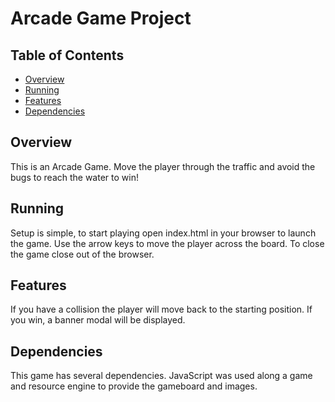 # Arcade Game Project

## Table of Contents

* [Overview](#overview)
* [Running](#running)
* [Features](#features)
* [Dependencies](#dependencies)
## Overview

This is an Arcade Game.  Move the player through the traffic and avoid the bugs to reach the water to win!

## Running

Setup is simple, to start playing open index.html in your browser to launch the game.  Use the arrow keys to move the player across the board.  To close the game close out of the browser.

## Features

If you have a collision the player will move back to the starting position.  If you win, a banner modal will be displayed.

## Dependencies
This game has several dependencies.  JavaScript was used along a game and resource engine to provide the gameboard and images.